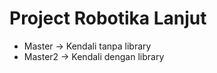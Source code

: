 # Project Robotika Lanjut
  - Master -> Kendali tanpa library
  - Master2 -> Kendali dengan library
